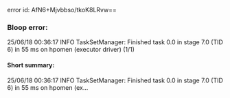 error id: AfN6+Mjvbbso/tkoK8LRvw==
### Bloop error:

25/06/18 00:36:17 INFO TaskSetManager: Finished task 0.0 in stage 7.0 (TID 6) in 55 ms on hpomen (executor driver) (1/1)
#### Short summary: 

25/06/18 00:36:17 INFO TaskSetManager: Finished task 0.0 in stage 7.0 (TID 6) in 55 ms on hpomen (ex...